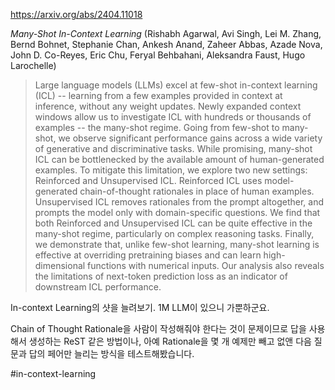 https://arxiv.org/abs/2404.11018

*Many-Shot In-Context Learning* (Rishabh Agarwal, Avi Singh, Lei M. Zhang, Bernd Bohnet, Stephanie Chan, Ankesh Anand, Zaheer Abbas, Azade Nova, John D. Co-Reyes, Eric Chu, Feryal Behbahani, Aleksandra Faust, Hugo Larochelle)

> Large language models (LLMs) excel at few-shot in-context learning (ICL) -- learning from a few examples provided in context at inference, without any weight updates. Newly expanded context windows allow us to investigate ICL with hundreds or thousands of examples -- the many-shot regime. Going from few-shot to many-shot, we observe significant performance gains across a wide variety of generative and discriminative tasks. While promising, many-shot ICL can be bottlenecked by the available amount of human-generated examples. To mitigate this limitation, we explore two new settings: Reinforced and Unsupervised ICL. Reinforced ICL uses model-generated chain-of-thought rationales in place of human examples. Unsupervised ICL removes rationales from the prompt altogether, and prompts the model only with domain-specific questions. We find that both Reinforced and Unsupervised ICL can be quite effective in the many-shot regime, particularly on complex reasoning tasks. Finally, we demonstrate that, unlike few-shot learning, many-shot learning is effective at overriding pretraining biases and can learn high-dimensional functions with numerical inputs. Our analysis also reveals the limitations of next-token prediction loss as an indicator of downstream ICL performance.

In-context Learning의 샷을 늘려보기. 1M LLM이 있으니 가뿐하군요.

Chain of Thought Rationale을 사람이 작성해줘야 한다는 것이 문제이므로 답을 사용해서 생성하는 ReST 같은 방법이나, 아예 Rationale을 몇 개 예제만 빼고 없앤 다음 질문과 답의 페어만 늘리는 방식을 테스트해봤습니다.

#in-context-learning 